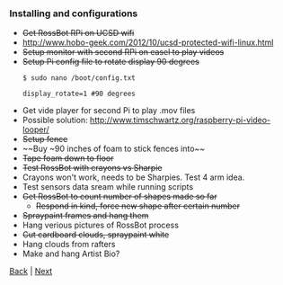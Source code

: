 ### Installing and configurations

 - ~~Get RossBot RPi on UCSD wifi~~
  - <http://www.hobo-geek.com/2012/10/ucsd-protected-wifi-linux.html>
 - ~~Setup monitor with second RPi on easel to play videos~~
  - ~~Setup Pi config file to rotate display 90 degrees~~
    ```
    $ sudo nano /boot/config.txt
    ```
    ```
    display_rotate=1 #90 degrees
    ```
  - Get vide player for second Pi to play .mov files
   - Possible solution: <http://www.timschwartz.org/raspberry-pi-video-looper/>
 - ~~Setup fence~~
  - ~~Buy ~90 inches of foam to stick fences into~~
  - ~~Tape foam down to floor~~
 - ~~Test RossBot with crayons vs Sharpie~~
  - Crayons won't work, needs to be Sharpies. Test 4 arm idea. 
 - Test sensors data sream while running scripts
 - ~~Get RossBot to count number of shapes made so far~~
   - ~~Respond in kind, force new shape after certain number~~
 - ~~Spraypaint frames and hang them~~
  - Hang verious pictures of RossBot process
 - ~~Cut cardboard clouds, spraypaint white~~
  - Hang clouds from rafters 
 - Make and hang Artist Bio?

[Back](../may/29.md) | [Next](9.md)

